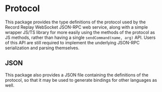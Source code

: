 # Protocol

This package provides the type definitions of the protocol used by the Record Replay
WebSocket JSON-RPC web service, along with a simple wrapper JS/TS library for more
easily using the methods of the protocol as JS methods, rather than having a single
`sendCommand(name, arg)` API. Users of this API are still required to implement
the underlying JSON-RPC serialization and parsing themselves.

## JSON

This package also provides a JSON file containing the definitions of the protocol,
so that it may be used to generate bindings for other languages as well.
